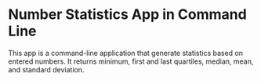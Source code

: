 # Number Statistics App in Command Line

This app is a command-line application that generate statistics based on entered numbers. It returns minimum, first and last quartiles, median, mean, and standard deviation.